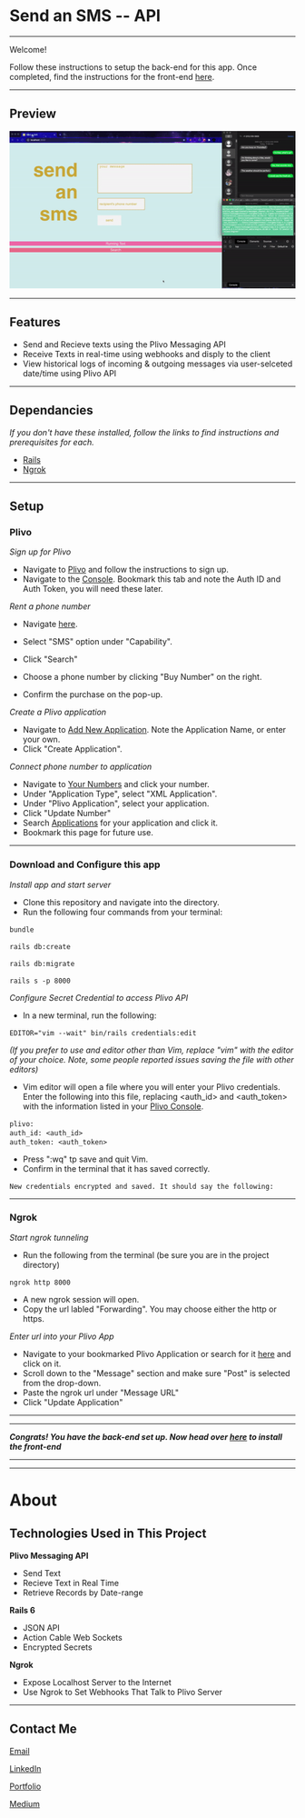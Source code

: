 # Send an SMS -- API
___
Welcome! 

Follow these instructions to setup the back-end for this app. 
Once completed, find the instructions for the front-end [here](https://github.com/Josh-Gotro/Plivo_client).

___
## Preview

![SendSMS GIF](images/sendsms.gif)
___
## Features
- Send and Recieve texts using the Plivo Messaging API
- Receive Texts in real-time using webhooks and disply to the client
- View historical logs of incoming & outgoing messages via user-selceted date/time using Plivo API
___
## Dependancies
*If you don't have these installed, follow the links to find instructions and prerequisites for each.* 
 - [Rails](https://guides.rubyonrails.org/getting_started.html#creating-a-new-rails-project-installing-rails)
 - [Ngrok](https://ngrok.com/download) 
___
## Setup

### Plivo
*Sign up for Plivo*
- Navigate to [Plivo](https://console.plivo.com/accounts/register/) and follow the instructions to sign up. 
- Navigate to the [Console](https://console.plivo.com/dashboard/). Bookmark this tab and note the Auth ID and Auth Token, you will need these later. 

*Rent a phone number*
- Navigate [here](https://console.plivo.com/phone-numbers/search/?). 
- Select "SMS" option under "Capability".

- Click "Search"
- Choose a phone number by clicking "Buy Number" on the right.
- Confirm the purchase on the pop-up.

*Create a Plivo application*

- Navigate to [Add New Application](https://console.plivo.com/sms/applications/add/?). Note the Application Name, or enter your own. 
- Click "Create Application". 

*Connect phone number to application*
- Navigate to [Your Numbers](https://console.plivo.com/active-phone-numbers/) and click your number. 
- Under "Application Type", select "XML Application".
- Under "Plivo Application", select your application. 
- Click "Update Number"
- Search [Applications](https://console.plivo.com/sms/applications/) for your application and click it. 
- Bookmark this page for future use. 
***
### Download and Configure this app
 *Install app and start server*
- Clone this repository and navigate into the directory. 
- Run the following four commands from your terminal:
```
bundle
```
```
rails db:create 
```
```
rails db:migrate
```
```
rails s -p 8000
```
*Configure Secret Credential to access Plivo API*
- In a new terminal, run the following:
```
EDITOR="vim --wait" bin/rails credentials:edit
```
*(If you prefer to use and editor other than Vim, replace "vim" with the editor of your choice. Note, some people reported issues saving the file with other editors)*
- Vim editor will open a file where you will enter your Plivo credentials. Enter the following into this file, replacing <auth_id> and <auth_token> with the information listed in your [Plivo Console](https://console.plivo.com/dashboard/).
```
plivo:
auth_id: <auth_id>
auth_token: <auth_token>
```
- Press ":wq" tp save and quit Vim. 
- Confirm in the terminal that it has saved correctly. 
```
New credentials encrypted and saved. It should say the following:
```
***
### Ngrok
*Start ngrok tunneling*
- Run the following from the terminal (be sure you are in the project directory)
```
ngrok http 8000
```
- A new ngrok session will open. 
- Copy the url labled "Forwarding". You may choose either the http or https.

*Enter url into your Plivo App*
- Navigate to your bookmarked Plivo Application or search for it [here](https://console.plivo.com/sms/applications/) and click on it.
- Scroll down to the "Message" section and make sure "Post" is selected from the drop-down. 
- Paste the ngrok url under "Message URL"
- Click "Update Application"
***
***
***Congrats! You have the back-end set up. Now head over [here](https://github.com/Josh-Gotro/Plivo_client) to install the front-end***
***
***


# About
## Technologies Used in This Project
**Plivo Messaging API**
- Send Text
- Recieve Text in Real Time
- Retrieve Records by Date-range

**Rails 6**
- JSON API 
- Action Cable Web Sockets
- Encrypted Secrets 

**Ngrok**
- Expose Localhost Server to the Internet
- Use Ngrok to Set Webhooks That Talk to Plivo Server
___
## Contact Me


[Email](joshuagauthreaux@gmail.com)

[LinkedIn](https://www.linkedin.com/in/josh-gauthreaux/)

[Portfolio](https://www.joshgotro.com)

[Medium](https://medium.com/@joshuagauthreaux)


